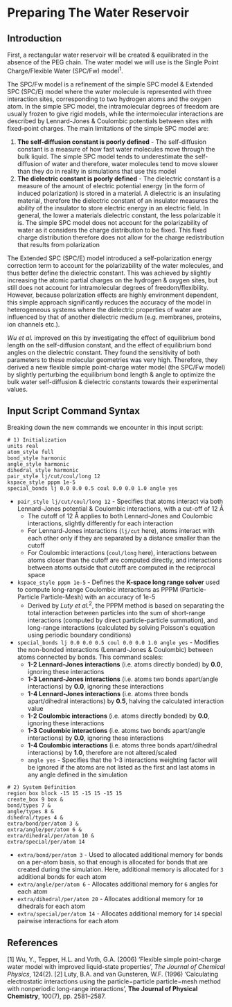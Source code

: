 # Preparing The Water Reservoir

## Introduction

First, a rectangular water reservoir will be created & equilibrated in the absence of the PEG chain. The water model we will use is the Single Point Charge/Flexible Water (SPC/Fw) model<sup>1</sup>.

The SPC/Fw model is a refinement of the simple SPC model & Extended SPC (SPC/E) model where the water molecule is represented with three interaction sites, corresponding to two hydrogen atoms and the oxygen atom. In the simple SPC model, the intramolecular degrees of freedom are usually frozen to give rigid models, while the intermolecular interactions are described by Lennard-Jones & Coulombic potentials between sites with fixed-point charges. The main limitations of the simple SPC model are:
1. **The self-diffusion constant is poorly defined** - The self-diffusion constant is a measure of how fast water molecules move through the bulk liquid. The simple SPC model tends to underestimate the self-diffusion of water and therefore, water molecules tend to move slower than they do in reality in simulations that use this model
2. **The dielectric constant is poorly defined** - The dielectric constant is a measure of the amount of electric potential energy (in the form of induced polarization) is stored in a material. A dielectric is an insulating material, therefore the dielectric constant of an insulator measures the ability of the insulator to store electric energy in an electric field. In general, the lower a materials dielectric constant, the less polarizable it is. The simple SPC model does not account for the polarizability of water as it considers the charge distribution to be fixed. This fixed charge distribution therefore does not allow for the charge redistribution that results from polarization

The Extended SPC (SPC/E) model introduced a self-polarization energy correction term to account for the polarizability of the water molecules, and thus better define the dielectric constant. This was achieved by slightly increasing the atomic partial charges on the hydrogen & oxygen sites, but still does not account for intramolecular degrees of freedom/flexibility. However, because polarization effects are highly environment dependent, this simple approach significantly reduces the accuracy of the model in heterogeneous systems where the dielectric properties of water are influenced by that of another dielectric medium (e.g. membranes, proteins, ion channels etc.).

*Wu et al.* improved on this by investigating the effect of equilibrium bond length on the self-diffusion constant, and the effect of equilibrium bond angles on the dielectric constant. They found the sensitivity of both parameters to these molecular geometries was very high. Therefore, they derived a new flexible simple point-charge water model (the SPC/Fw model) by slightly perturbing the equilibrium bond length & angle to optimize the bulk water self-diffusion & dielectric constants towards their experimental values.

## Input Script Command Syntax

Breaking down the new commands we encounter in this input script:

```
# 1) Initialization
units real
atom_style full
bond_style harmonic
angle_style harmonic
dihedral_style harmonic
pair_style lj/cut/coul/long 12
kspace_style pppm 1e-5
special_bonds lj 0.0 0.0 0.5 coul 0.0 0.0 1.0 angle yes
```
* `pair_style lj/cut/coul/long 12` - Specifies that atoms interact via both Lennard-Jones potential & Coulombic interactions, with a cut-off of 12 Å
  * The cutoff of 12 Å applies to both Lennard-Jones and Coulombic interactions, slightly differently for each interaction
  * For Lennard-Jones interactions (`lj/cut` here), atoms interact with each other only if they are separated by a distance smaller than the cutoff
  * For Coulombic interactions (`coul/long` here), interactions between atoms closer than the cutoff are computed directly, and interactions between atoms outside that cutoff are computed in the reciprocal space
* `kspace_style pppm 1e-5` - Defines the **K-space long range solver** used to compute long-range Coulombic interactions as PPPM (Particle-Particle Particle-Mesh) with an accuracy of 1e-5
  * Derived by *Luty et al.*<sup>2</sup>, the PPPM method is based on separating the total interaction between particles into the sum of short-range interactions (computed by direct particle-particle summation), and long-range interactions (calculated by solving Poisson's equation using periodic boundary conditions)
* `special_bonds lj 0.0 0.0 0.5 coul 0.0 0.0 1.0 angle yes` - Modifies the non-bonded interactions (Lennard-Jones & Coulombic) between atoms connected by bonds. This command scales:
  * **1-2 Lennard-Jones interactions** (i.e. atoms directly bonded) by **0.0**, ignoring these interactions
  * **1-3 Lennard-Jones interactions** (i.e. atoms two bonds apart/angle interactions) by **0.0**, ignoring these interactions
  * **1-4 Lennard-Jones interactions** (i.e. atoms three bonds apart/dihedral interactions) by **0.5**, halving the calculated interaction value
  * **1-2 Coulombic interactions** (i.e. atoms directly bonded) by **0.0**, ignoring these interactions
  * **1-3 Coulombic interactions** (i.e. atoms two bonds apart/angle interactions) by **0.0**, ignoring these interactions
  * **1-4 Coulombic interactions** (i.e. atoms three bonds apart/dihedral interactions) by **1.0**, therefore are not altered/scaled
  * `angle yes` - Specifies that the 1-3 interactions weighting factor will be ignored if the atoms are not listed as the first and last atoms in any angle defined in the simulation

```
# 2) System Definition
region box block -15 15 -15 15 -15 15
create_box 9 box &
bond/types 7 &
angle/types 8 &
dihedral/types 4 &
extra/bond/per/atom 3 &
extra/angle/per/atom 6 &
extra/dihedral/per/atom 10 &
extra/special/per/atom 14
```
* `extra/bond/per/atom 3` - Used to allocated additional memory for bonds on a per-atom basis, so that enough is allocated for bonds that are created during the simulation. Here, additional memory is allocated for `3` additional bonds for each atom
* `extra/angle/per/atom 6` - Allocates additional memory for `6` angles for each atom
* `extra/dihedral/per/atom 20` - Allocates additional memory for `10` dihedrals for each atom
* `extra/special/per/atom 14` - Allocates additional memory for `14` special pairwise interactions for each atom

## References
[1] Wu, Y., Tepper, H.L. and Voth, G.A. (2006) ‘Flexible simple point-charge water model with improved liquid-state properties’, *The Journal of Chemical Physics*, 124(2).
[2] Luty, B.A. and van Gunsteren, W.F. (1996) ‘Calculating electrostatic interactions using the particle−particle particle−mesh method with nonperiodic long-range interactions’, **The Journal of Physical Chemistry**, 100(7), pp. 2581–2587.